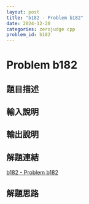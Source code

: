 ```yaml
---
layout: post
title: "b182 - Problem b182"
date: 2024-12-20
categories: zerojudge cpp
problem_id: b182
---
```


# Problem b182

## 題目描述



## 輸入說明



## 輸出說明



## 解題連結

[b182 - Problem b182](https://zerojudge.tw/ShowProblem?problemid=b182)

## 解題思路

